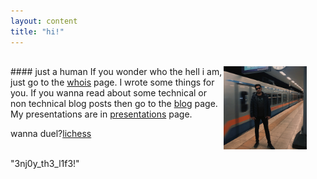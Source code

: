 ```yaml
---
layout: content
title: "hi!"
---
```

<p style="margin: 30px;"><img src="/images/main.jpg" alt="Me with a box head" style="width: 30%; float: right"></p>
#### just a human
If you wonder who the hell i am, just go to the <a href="{{site.baseurl}}whois/">whois</a> page. I wrote some things for you. If you wanna read about some technical or non technical blog posts then go to the <a href="{{site.baseurl}}blog/">blog</a> page. My presentations are in <a href="{{site.baseurl}}pres">presentations</a> page. 
<br>
<p>wanna duel?<a href="https://lichess.org/@/Wexess" target="_blank">lichess</a></p>
<br>
<span class="string">"3nj0y_th3_l1f3!"</span> 
